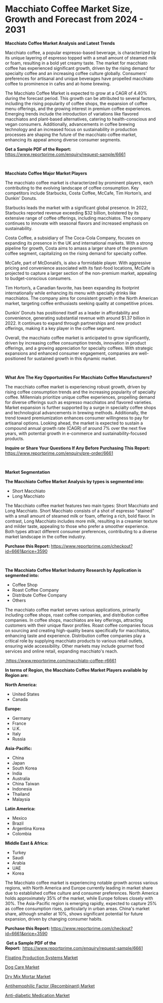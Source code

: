 <p><h1>Macchiato Coffee Market Size, Growth and Forecast from 2024 - 2031</h1></p><p><strong>Macchiato Coffee Market Analysis and Latest Trends</strong></p>
<p><p>Macchiato coffee, a popular espresso-based beverage, is characterized by its unique layering of espresso topped with a small amount of steamed milk or foam, resulting in a bold yet creamy taste. The market for macchiato coffee has experienced significant growth, driven by the rising demand for specialty coffee and an increasing coffee culture globally. Consumers' preferences for artisanal and unique beverages have propelled macchiato coffee to prominence in cafes and at-home brewing.</p><p>The Macchiato Coffee Market is expected to grow at a CAGR of 4.40% during the forecast period. This growth can be attributed to several factors, including the rising popularity of coffee shops, the expansion of coffee menu offerings, and the growing interest in premium coffee experiences. Emerging trends include the introduction of variations like flavored macchiatos and plant-based alternatives, catering to health-conscious and vegan consumers. Additionally, advancements in coffee brewing technology and an increased focus on sustainability in production processes are shaping the future of the macchiato coffee market, enhancing its appeal among diverse consumer segments.</p></p>
<p><strong>Get a Sample PDF of the Report:&nbsp;</strong> <a href="https://www.reportprime.com/enquiry/request-sample/6661?utm_campaign=1847&utm_medium=2&utm_source=Github&utm_content=ia&utm_term=25112024&utm_id=macchiato-coffee">https://www.reportprime.com/enquiry/request-sample/6661</a></p>
<p>&nbsp;</p>
<p><strong>Macchiato Coffee Major Market Players</strong></p>
<p><p>The macchiato coffee market is characterized by prominent players, each contributing to the evolving landscape of coffee consumption. Key competitors include Starbucks, Costa Coffee, McCafe, Tim Horton’s, and Dunkin' Donuts.</p><p>Starbucks leads the market with a significant global presence. In 2022, Starbucks reported revenue exceeding $32 billion, bolstered by its extensive range of coffee offerings, including macchiatos. The company continues to innovate with seasonal flavors and increased emphasis on sustainability.</p><p>Costa Coffee, a subsidiary of The Coca-Cola Company, focuses on expanding its presence in the UK and international markets. With a strong pipeline for growth, Costa aims to amass a larger share of the premium coffee segment, capitalizing on the rising demand for specialty coffee.</p><p>McCafe, part of McDonald’s, is also a formidable player. With aggressive pricing and convenience associated with its fast-food locations, McCafe is projected to capture a larger section of the non-premium market, appealing to budget-conscious consumers.</p><p>Tim Horton’s, a Canadian favorite, has been expanding its footprint internationally while enhancing its menu with specialty drinks like macchiatos. The company aims for consistent growth in the North American market, targeting coffee enthusiasts seeking quality at competitive prices.</p><p>Dunkin’ Donuts has positioned itself as a leader in affordability and convenience, generating substantial revenue with around $1.37 billion in 2022. It continues to expand through partnerships and new product offerings, making it a key player in the coffee segment.</p><p>Overall, the macchiato coffee market is anticipated to grow significantly, driven by increasing coffee consumption trends, innovation in product offerings, and a growing appreciation for specialty coffees. With strategic expansions and enhanced consumer engagement, companies are well-positioned for sustained growth in this dynamic market.</p></p>
<p>&nbsp;</p>
<p><strong>What Are The Key Opportunities For Macchiato Coffee Manufacturers?</strong></p>
<p><p>The macchiato coffee market is experiencing robust growth, driven by rising coffee consumption trends and the increasing popularity of specialty coffee. Millennials prioritize unique coffee experiences, propelling demand for diverse offerings such as espresso macchiatos and flavored varieties. Market expansion is further supported by a surge in specialty coffee shops and technological advancements in brewing methods. Additionally, the trend toward premiumization enhances consumer willingness to pay for artisanal options. Looking ahead, the market is expected to sustain a compound annual growth rate (CAGR) of around 7% over the next five years, with potential growth in e-commerce and sustainability-focused products.</p></p>
<p><strong>Inquire or Share Your Questions If Any Before Purchasing This Report:</strong> <a href="https://www.reportprime.com/enquiry/pre-order/6661?utm_campaign=1847&utm_medium=2&utm_source=Github&utm_content=ia&utm_term=25112024&utm_id=macchiato-coffee">https://www.reportprime.com/enquiry/pre-order/6661</a></p>
<p>&nbsp;</p>
<p><strong>Market Segmentation</strong></p>
<p><strong>The Macchiato Coffee Market Analysis by types is segmented into:</strong></p>
<p><ul><li>Short Macchiato</li><li>Long Macchiato</li></ul></p>
<p><p>The Macchiato coffee market features two main types: Short Macchiato and Long Macchiato. Short Macchiato consists of a shot of espresso "stained" with a small amount of steamed milk or foam, offering a rich, bold flavor. In contrast, Long Macchiato includes more milk, resulting in a creamier texture and milder taste, appealing to those who prefer a smoother experience. Both types attract different consumer preferences, contributing to a diverse market landscape in the coffee industry.</p></p>
<p><strong>Purchase this Report:&nbsp;</strong><a href="https://www.reportprime.com/checkout?id=6661&price=3590&utm_campaign=1847&utm_medium=2&utm_source=Github&utm_content=ia&utm_term=25112024&utm_id=macchiato-coffee">https://www.reportprime.com/checkout?id=6661&price=3590</a></p>
<p>&nbsp;</p>
<p><strong>The Macchiato Coffee Market Industry Research by Application is segmented into:</strong></p>
<p><ul><li>Coffee Shop</li><li>Roast Coffee Company</li><li>Distribute Coffee Company</li><li>Others</li></ul></p>
<p><p>The macchiato coffee market serves various applications, primarily including coffee shops, roast coffee companies, and distribution coffee companies. In coffee shops, macchiatos are key offerings, attracting customers with their unique flavor profiles. Roast coffee companies focus on sourcing and creating high-quality beans specifically for macchiatos, enhancing taste and experience. Distribution coffee companies play a critical role by supplying macchiato products to various retail outlets, ensuring wide accessibility. Other markets may include gourmet food services and online retail, expanding macchiato's reach.</p></p>
<p><a href="https://www.reportprime.com/macchiato-coffee-r6661?utm_campaign=1847&utm_medium=2&utm_source=Github&utm_content=ia&utm_term=25112024&utm_id=macchiato-coffee">&nbsp;https://www.reportprime.com/macchiato-coffee-r6661</a></p>
<p><strong>In terms of Region, the Macchiato Coffee Market Players available by Region are:</strong></p>
<p>
    <p> <strong> North America: </strong>
        <ul>
            <li>United States</li>
            <li>Canada</li>
        </ul>
        </p> 
    <p> <strong> Europe: </strong>
        <ul>
            <li>Germany</li>
            <li>France</li>
            <li>U.K.</li>
            <li>Italy</li>
            <li>Russia</li>
        </ul>
        </p> 
    <p> <strong> Asia-Pacific: </strong>
        <ul>
            <li>China</li>
            <li>Japan</li>
            <li>South Korea</li>
            <li>India</li>
            <li>Australia</li>
            <li>China Taiwan</li>
            <li>Indonesia</li>
            <li>Thailand</li>
            <li>Malaysia</li>
        </ul>
        </p> 
    <p> <strong> Latin America: </strong>
        <ul>
            <li>Mexico</li>
            <li>Brazil</li>
            <li>Argentina Korea</li>
            <li>Colombia</li>
        </ul>
        </p> 
    <p> <strong> Middle East & Africa: </strong>
        <ul>
            <li>Turkey</li>
            <li>Saudi</li>
            <li>Arabia</li>
            <li>UAE</li>
            <li>Korea</li>
        </ul>
    </p>
    </p>
<p><p>The Macchiato coffee market is experiencing notable growth across various regions, with North America and Europe currently leading in market share due to established coffee culture and consumer preferences. North America holds approximately 35% of the market, while Europe follows closely with 30%. The Asia-Pacific region is emerging rapidly, expected to capture 25% as coffee consumption rises, particularly in urban areas. China's market share, although smaller at 10%, shows significant potential for future expansion, driven by changing consumer habits.</p></p>
<p><strong>Purchase this Report: </strong><a href="https://www.reportprime.com/checkout?id=6661&price=3590&utm_campaign=1847&utm_medium=2&utm_source=Github&utm_content=ia&utm_term=25112024&utm_id=macchiato-coffee">https://www.reportprime.com/checkout?id=6661&price=3590</a></p>
<p>&nbsp;<strong>Get a Sample PDF of the Report:&nbsp;&nbsp;</strong><a href="https://www.reportprime.com/enquiry/request-sample/6661?utm_campaign=1847&utm_medium=2&utm_source=Github&utm_content=ia&utm_term=25112024&utm_id=macchiato-coffee">https://www.reportprime.com/enquiry/request-sample/6661</a></p>
<p><strong></strong></p>
<p><p><a href="https://www.linkedin.com/pulse/regional-adaptations-global-floating-production-systems-b9fze?utm_campaign=1847&utm_medium=2&utm_source=Github&utm_content=ia&utm_term=25112024&utm_id=macchiato-coffee">Floating Production Systems Market</a></p><p><a href="https://www.linkedin.com/pulse/dog-care-market-report-projected-61-from-2024-2031-demographic-y0zgf?utm_campaign=1847&utm_medium=2&utm_source=Github&utm_content=ia&utm_term=25112024&utm_id=macchiato-coffee">Dog Care Market</a></p><p><a href="https://www.linkedin.com/pulse/dry-mix-mortar-market-innovations-trends-comprehensive-study-2024-2031-hlvce?utm_campaign=1847&utm_medium=2&utm_source=Github&utm_content=ia&utm_term=25112024&utm_id=macchiato-coffee">Dry Mix Mortar Market</a></p><p><a href="https://issuu.com/reportprime-2/docs/antihemophilic-factor-recombinant-m_cf7f37572e9e08?utm_campaign=1847&utm_medium=2&utm_source=Github&utm_content=ia&utm_term=25112024&utm_id=macchiato-coffee">Antihemophilic Factor (Recombinant) Market</a></p><p><a href="https://issuu.com/reportprime-2/docs/anti-diabetic-medication-market-siz_e1f542f76cd0ef?utm_campaign=1847&utm_medium=2&utm_source=Github&utm_content=ia&utm_term=25112024&utm_id=macchiato-coffee">Anti-diabetic Medication Market</a></p></p>